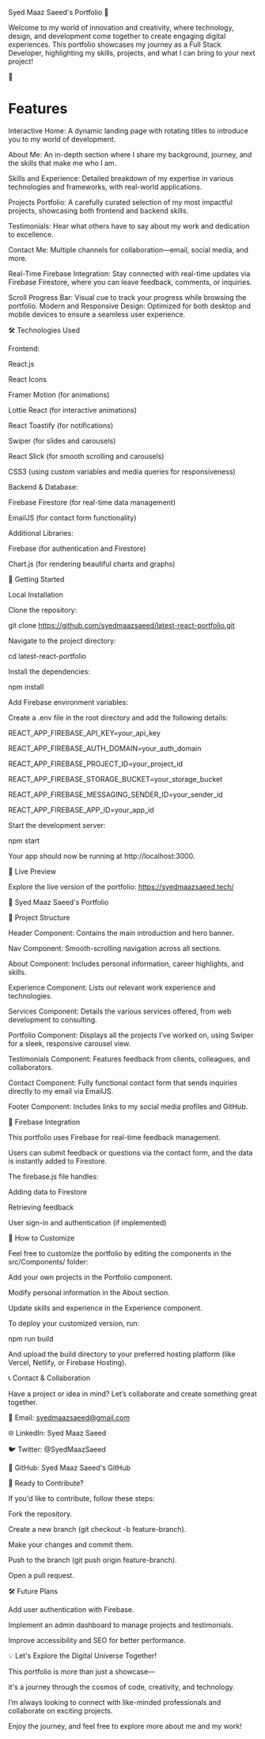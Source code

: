 Syed Maaz Saeed's Portfolio 🚀

Welcome to my world of innovation and creativity, where technology, design, and development come together to create engaging digital experiences. This portfolio showcases my journey as a Full Stack Developer, highlighting my skills, projects, and what I can bring to your next project!

🌟 <h1>Features </h1>

Interactive Home: A dynamic landing page with rotating titles to introduce you to my world of development.

About Me: An in-depth section where I share my background, journey, and the skills that make me who I am.

Skills and Experience: Detailed breakdown of my expertise in various technologies and frameworks, with real-world applications.

Projects Portfolio: A carefully curated selection of my most impactful projects, showcasing both frontend and backend skills.

Testimonials: Hear what others have to say about my work and dedication to excellence.

Contact Me: Multiple channels for collaboration—email, social media, and more.

Real-Time Firebase Integration: Stay connected with real-time updates via Firebase Firestore, where you can leave feedback, comments, or inquiries.

Scroll Progress Bar: Visual cue to track your progress while browsing the portfolio.
Modern and Responsive Design: Optimized for both desktop and mobile devices to ensure a seamless user experience.

🛠️ Technologies Used

Frontend:

React.js

React Icons

Framer Motion (for animations)

Lottie React (for interactive animations)

React Toastify (for notifications)

Swiper (for slides and carousels)

React Slick (for smooth scrolling and carousels)

CSS3 (using custom variables and media queries for responsiveness)


Backend & Database:

Firebase Firestore (for real-time data management)

EmailJS (for contact form functionality)


Additional Libraries:

Firebase (for authentication and Firestore)

Chart.js (for rendering beautiful charts and graphs)

🚀 Getting Started

Local Installation

Clone the repository:

git clone https://github.com/syedmaazsaeed/latest-react-portfolio.git

Navigate to the project directory:

cd latest-react-portfolio

Install the dependencies:


npm install

Add Firebase environment variables:

Create a .env file in the root directory and add the following details:


REACT_APP_FIREBASE_API_KEY=your_api_key

REACT_APP_FIREBASE_AUTH_DOMAIN=your_auth_domain

REACT_APP_FIREBASE_PROJECT_ID=your_project_id

REACT_APP_FIREBASE_STORAGE_BUCKET=your_storage_bucket

REACT_APP_FIREBASE_MESSAGING_SENDER_ID=your_sender_id

REACT_APP_FIREBASE_APP_ID=your_app_id

Start the development server:

npm start

Your app should now be running at http://localhost:3000.

🌌 Live Preview

Explore the live version of the portfolio: https://syedmaazsaeed.tech/

🔗 Syed Maaz Saeed's Portfolio

📂 Project Structure

Header Component: Contains the main introduction and hero banner.

Nav Component: Smooth-scrolling navigation across all sections.

About Component: Includes personal information, career highlights, and skills.

Experience Component: Lists out relevant work experience and technologies.

Services Component: Details the various services offered, from web development to consulting.

Portfolio Component: Displays all the projects I’ve worked on, using Swiper for a sleek, responsive carousel view.

Testimonials Component: Features feedback from clients, colleagues, and collaborators.

Contact Component: Fully functional contact form that sends inquiries directly to my email via EmailJS.

Footer Component: Includes links to my social media profiles and GitHub.


📜 Firebase Integration

This portfolio uses Firebase for real-time feedback management.

 Users can submit feedback or questions via the contact form, and the data is instantly added to Firestore.

The firebase.js file handles:

Adding data to Firestore

Retrieving feedback

User sign-in and authentication (if implemented)

🌟 How to Customize

Feel free to customize the portfolio by editing the components in the src/Components/ folder:

Add your own projects in the Portfolio component.

Modify personal information in the About section.

Update skills and experience in the Experience component.


To deploy your customized version, run:


npm run build

And upload the build directory to your preferred hosting platform (like Vercel, Netlify, or Firebase Hosting).

📞 Contact & Collaboration

Have a project or idea in mind? Let’s collaborate and create something great together.

📧 Email: syedmaazsaeed@gmail.com

🌐 LinkedIn: Syed Maaz Saeed

🐦 Twitter: @SyedMaazSaeed

🔗 GitHub: Syed Maaz Saeed's GitHub

🌟 Ready to Contribute?

If you'd like to contribute, follow these steps:

Fork the repository.

Create a new branch (git checkout -b feature-branch).

Make your changes and commit them.

Push to the branch (git push origin feature-branch).

Open a pull request.


🛠 Future Plans

Add user authentication with Firebase.

Implement an admin dashboard to manage projects and testimonials.

Improve accessibility and SEO for better performance.


💡 Let's Explore the Digital Universe Together!

This portfolio is more than just a showcase—

it's a journey through the cosmos of code, creativity, and technology.

 I’m always looking to connect with like-minded professionals and collaborate on exciting projects.

Enjoy the journey, and feel free to explore more about me and my work!






